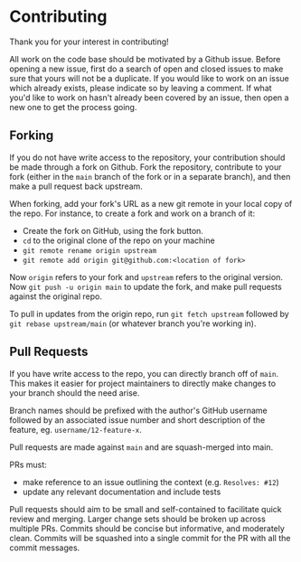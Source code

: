 # Contributing

Thank you for your interest in contributing!

All work on the code base should be motivated by a Github
issue. Before opening a new issue, first do a search of open and closed issues
to make sure that yours will not be a duplicate.
If you would like to work on an issue which already exists, please indicate so
by leaving a comment. If what you'd like to work on hasn't already been covered
by an issue, then open a new one to get the process going.

## Forking

If you do not have write access to the repository, your contribution should be
made through a fork on Github. Fork the repository, contribute to your fork
(either in the `main` branch of the fork or in a separate branch), and then
make a pull request back upstream.

When forking, add your fork's URL as a new git remote in your local copy of the
repo. For instance, to create a fork and work on a branch of it:

- Create the fork on GitHub, using the fork button.
- `cd` to the original clone of the repo on your machine
- `git remote rename origin upstream`
- `git remote add origin git@github.com:<location of fork>`

Now `origin` refers to your fork and `upstream` refers to the original version.
Now `git push -u origin main` to update the fork, and make pull requests
against the original repo.

To pull in updates from the origin repo, run `git fetch upstream` followed by
`git rebase upstream/main` (or whatever branch you're working in).

## Pull Requests

If you have write access to the repo, you can directly branch off of `main`.
This makes it easier for project maintainers to directly make changes to your
branch should the need arise.

Branch names should be prefixed with the author's GitHub username followed by
an associated issue number and short description of the feature, eg.
`username/12-feature-x`.

Pull requests are made against `main` and are squash-merged into main.

PRs must:

- make reference to an issue outlining the context (e.g. `Resolves: #12`)
- update any relevant documentation and include tests

Pull requests should aim to be small and self-contained to facilitate quick
review and merging. Larger change sets should be broken up across multiple PRs.
Commits should be concise but informative, and moderately clean. Commits will be
squashed into a single commit for the PR with all the commit messages.
